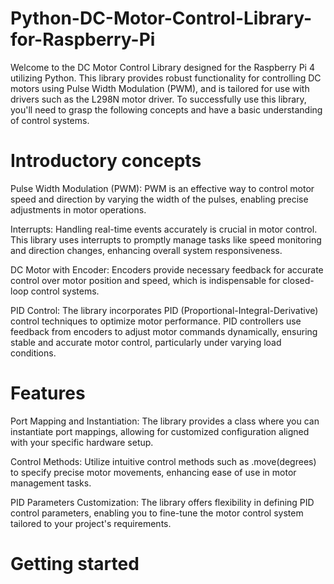 # Python-DC-Motor-Control-Library-for-Raspberry-Pi

Welcome to the DC Motor Control Library designed for the Raspberry Pi 4 utilizing Python. This library provides robust functionality for controlling DC motors using Pulse Width Modulation (PWM), and is tailored for use with drivers such as the L298N motor driver. To successfully use this library, you'll need to grasp the following concepts and have a basic understanding of control systems.

# Introductory concepts

Pulse Width Modulation (PWM): PWM is an effective way to control motor speed and direction by varying the width of the pulses, enabling precise adjustments in motor operations.

Interrupts: Handling real-time events accurately is crucial in motor control. This library uses interrupts to promptly manage tasks like speed monitoring and direction changes, enhancing overall system responsiveness.

DC Motor with Encoder: Encoders provide necessary feedback for accurate control over motor position and speed, which is indispensable for closed-loop control systems.

PID Control: The library incorporates PID (Proportional-Integral-Derivative) control techniques to optimize motor performance. PID controllers use feedback from encoders to adjust motor commands dynamically, ensuring stable and accurate motor control, particularly under varying load conditions.


# Features

Port Mapping and Instantiation: The library provides a class where you can instantiate port mappings, allowing for customized configuration aligned with your specific hardware setup.

Control Methods: Utilize intuitive control methods such as .move(degrees) to specify precise motor movements, enhancing ease of use in motor management tasks.

PID Parameters Customization: The library offers flexibility in defining PID control parameters, enabling you to fine-tune the motor control system tailored to your project's requirements.

# Getting started
